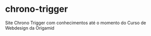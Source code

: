 # chrono-trigger
 Site Chrono Trigger com conhecimentos até o momento do Curso de Webdesign da Origamid
